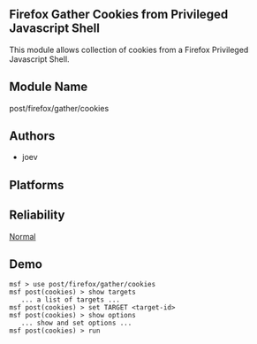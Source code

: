 ## Firefox Gather Cookies from Privileged Javascript Shell

This module allows collection of cookies from a Firefox 
Privileged Javascript Shell.


## Module Name
post/firefox/gather/cookies

## Authors
* joev





## Platforms


## Reliability
[Normal](https://github.com/rapid7/metasploit-framework/wiki/Exploit-Ranking)

## Demo

```
msf > use post/firefox/gather/cookies
msf post(cookies) > show targets
   ... a list of targets ...
msf post(cookies) > set TARGET <target-id>
msf post(cookies) > show options
   ... show and set options ...
msf post(cookies) > run
```
    
    